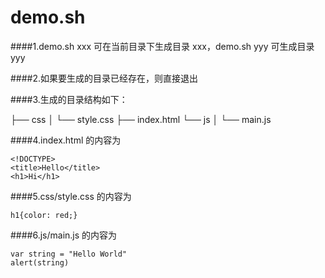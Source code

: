 # demo.sh

####1.demo.sh xxx 可在当前目录下生成目录 xxx，demo.sh yyy 可生成目录 yyy

####2.如果要生成的目录已经存在，则直接退出

####3.生成的目录结构如下：

 ├── css
 │   └── style.css
 ├── index.html
 └── js
 │   └── main.js

####4.index.html 的内容为
    

    <!DOCTYPE>
    <title>Hello</title>
    <h1>Hi</h1>


####5.css/style.css 的内容为


    h1{color: red;}

####6.js/main.js 的内容为

    var string = "Hello World"
    alert(string)
